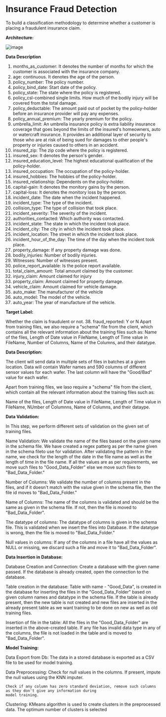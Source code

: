 # Insurance Fraud Detection
To build a classification methodology to determine whether a customer is placing a fraudulent insurance claim.

**Architecture:**

![image](https://github.com/QaiserDS/InsuranceFraudDetection/assets/95518289/0ccb0719-b8a1-4388-9422-39cc37d84ccb)

**Data Description**

1) months_as_customer: It denotes the number of months for which the customer is associated with the insurance company.
2) age: continuous. It denotes the age of the person.
3) policy_number: The policy number.
4) policy_bind_date: Start date of the policy.
5) policy_state: The state where the policy is registered.
6) policy_csl-combined single limits. How much of the bodily injury will be covered from the total damage.
7) policy_deductable: The amount paid out of pocket by the policy-holder before an insurance provider will pay any expenses.
8) policy_annual_premium: The yearly premium for the policy.
9) umbrella_limit: An umbrella insurance policy is extra liability insurance coverage that goes beyond the limits of the insured's homeowners, auto or watercraft insurance. It provides an additional layer of security to those who are at risk of being sued for damages to other people's property or injuries caused to others in an accident.
10) insured_zip: The zip code where the policy is registered.
11) insured_sex: It denotes the person's gender.
12) insured_education_level: The highest educational qualification of the policy-holder.
13) insured_occupation: The occupation of the policy-holder.
14) insured_hobbies: The hobbies of the policy-holder.
15) insured_relationship: Dependents on the policy-holder.
16) capital-gain: It denotes the monitory gains by the person.
17) capital-loss: It denotes the monitory loss by the person.
18) incident_date: The date when the incident happened.
19) incident_type: The type of the incident.
20) collision_type: The type of collision that took place.
21) incident_severity: The severity of the incident.
22) authorities_contacted: Which authority was contacted.
23) incident_state: The state in which the incident took place.
24) incident_city: The city in which the incident took place.
25) incident_location: The street in which the incident took place.
26) incident_hour_of_the_day: The time of the day when the incident took place.
27) property_damage: If any property damage was done.
28) bodily_injuries: Number of bodily injuries.
29) Witnesses: Number of witnesses present.
30) police_report_available: Is the police report available.
31) total_claim_amount: Total amount claimed by the customer.
32) injury_claim: Amount claimed for injury
33) property_claim: Amount claimed for property damage.
34) vehicle_claim: Amount claimed for vehicle damage.
35) auto_make: The manufacturer of the vehicle
36) auto_model: The model of the vehicle.
37) auto_year: The year of manufacture of the vehicle.

**Target Label:**    

Whether the claim is fraudulent or not. 38. fraud_reported: Y or N Apart from training files, we also require a "schema" file from the client, which contains all the relevant information about the training files such as: Name of the files, Length of Date value in FileName, Length of Time value in FileName, Number of Columns, Name of the Columns, and their datatype.

**Data Description:** 

The client will send data in multiple sets of files in batches at a given location.
Data will contain Wafer names and 590 columns of different sensor values for each wafer.
The last column will have the "Good/Bad" value for each wafer.

Apart from training files, we laso require a "schema" file from the client, which contain all the
relevant information about the training files such as:

Name of the files, Length of Date value in FileName, Length of Time value in FileName, NUmber of Columnns, 
Name of Columns, and their dataype.

**Data Validation:** 

In This step, we perform different sets of validation on the given set of training files.

Name Validation: We validate the name of the files based on the given name in the schema file. We have 
created a regex patterg as per the name given in the schema fileto use for validation. After validating 
the pattern in the name, we check for the length of the date in the file name as well as the length of time 
in the file name. If all the values are as per requirements, we move such files to "Good_Data_Folder" else
we move such files to "Bad_Data_Folder."

Number of Columns: We validate the number of columns present in the files, and if it doesn't match with the
value given in the schema file, then the file id moves to "Bad_Data_Folder."

Name of Columns: The name of the columns is validated and should be the same as given in the schema file. 
If not, then the file is moved to "Bad_Data_Folder".

The datatype of columns: The datatype of columns is given in the schema file. This is validated when we insert
the files into Database. If the datatype is wrong, then the file is moved to "Bad_Data_Folder."

Null values in columns: If any of the columns in a file have all the values as NULL or missing, we discard such
a file and move it to "Bad_Data_Folder".

**Data Insertion in Database:** 

 Database Creation and Connection: Create a database with the given name passed. If the database is already created,
 open the connection to the database.
 
 Table creation in the database: Table with name - "Good_Data", is created in the database for inserting the files 
 in the "Good_Data_Folder" based on given column names and datatype in the schema file. If the table is already
 present, then the new table is not created and new files are inserted in the already present table as we want 
 training to be done on new as well as old training files.
 
 Insertion of file in the table: All the files in the "Good_Data_Folder" are inserted in the above-created table. If
 any file has invalid data type in any of the columns, the file is not loaded in the table and is moved to 
 "Bad_Data_Folder".

 **Model Training:** 

  Data Export from Db: The data in a stored database is exported as a CSV file to be used for model training.
 
 Data Preprocessing: 
    Check for null values in the columns. If present, impute the null values using the KNN imputer.
    
    Check if any column has zero standard deviation, remove such columns as they don't give any information during 
    model training.
    
 Clustering: KMeans algorithm is used to create clusters in the preprocessed data. The optimum number of clusters 
 is selected


